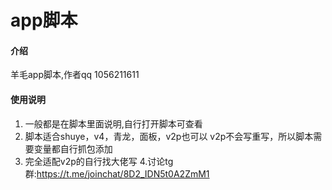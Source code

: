 # app脚本

#### 介绍
羊毛app脚本,作者qq 1056211611

#### 使用说明

1.  一般都是在脚本里面说明,自行打开脚本可查看
2.  脚本适合shuye，v4，青龙，面板，v2p也可以
v2p不会写重写，所以脚本需要变量都自行抓包添加
3.  完全适配v2p的自行找大佬写
4.讨论tg群:https://t.me/joinchat/8D2_IDN5t0A2ZmM1

